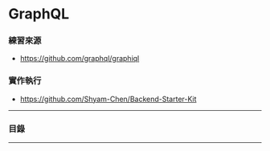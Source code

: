 # GraphQL

### 練習來源
* https://github.com/graphql/graphiql

### 實作執行
* https://github.com/Shyam-Chen/Backend-Starter-Kit

***

### 目錄

***
